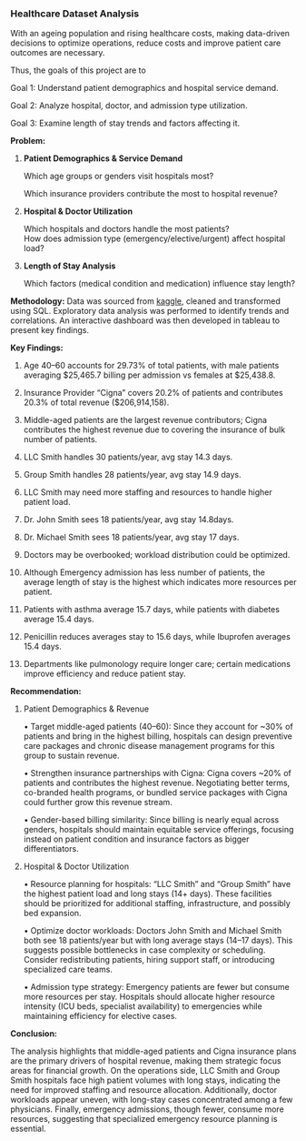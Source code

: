 ### Healthcare Dataset Analysis ###

With an ageing population and rising healthcare costs, making data-driven decisions to optimize operations, reduce costs and improve patient care outcomes are necessary. <p>Thus, the goals of this project are to<p>Goal 1: Understand patient demographics and hospital service demand.<p>
Goal 2: Analyze hospital, doctor, and admission type utilization.<p>
Goal 3: Examine length of stay trends and factors affecting it.


**Problem:** 
1.	**Patient Demographics & Service Demand**<p>Which age groups or genders visit hospitals most?<p>Which insurance providers contribute the most to hospital revenue?<p>
2. **Hospital & Doctor Utilization**<p>Which hospitals and doctors handle the most patients?<br>How does admission type (emergency/elective/urgent) affect hospital load?<p>
3. **Length of Stay Analysis**<p>Which factors (medical condition and medication) influence stay length?


**Methodology:** Data was sourced from [kaggle]([url](https://www.kaggle.com/datasets/prasad22/healthcare-dataset)), cleaned and transformed using SQL. Exploratory data analysis was performed to identify trends and correlations. An interactive dashboard was then developed in tableau to present key findings.

**Key Findings:** <p>
1) Age 40–60 accounts for 29.73% of total patients, with male patients averaging $25,465.7 billing per admission vs females at $25,438.8.<p>
2) Insurance Provider “Cigna” covers 20.2% of patients and contributes 20.3% of total revenue ($206,914,158).<p>
3) Middle-aged patients are the largest revenue contributors; Cigna contributes the highest revenue due to covering the insurance of bulk number of patients.<p>
4) LLC Smith handles 30 patients/year, avg stay 14.3 days.<p>
5) Group Smith handles 28 patients/year, avg stay 14.9 days.<p>
6) LLC Smith may need more staffing and resources to handle higher patient load.<p>
7) Dr. John Smith sees 18 patients/year, avg stay 14.8days.<p>
8) Dr. Michael Smith sees 18 patients/year, avg stay 17 days.<p>
9) Doctors may be overbooked; workload distribution could be optimized.<p>
10) Although Emergency admission has less number of patients, the average length of stay is the highest which indicates more resources per patient.<p>
11) Patients with asthma average 15.7 days, while patients with diabetes average 15.4 days.<p>
12) Penicillin reduces averages stay to 15.6 days, while Ibuprofen averages 15.4 days.<p>
13) Departments like pulmonology require longer care; certain medications improve efficiency and reduce patient stay.


**Recommendation:** 
1) Patient Demographics & Revenue<p>
	•	Target middle-aged patients (40–60): Since they account for ~30% of patients and bring in the highest billing, hospitals can design preventive care packages and chronic disease management programs for this group to sustain revenue.<p>
	•	Strengthen insurance partnerships with Cigna: Cigna covers ~20% of patients and contributes the highest revenue. Negotiating better terms, co-branded health programs, or bundled service packages with Cigna could further grow this revenue stream.<p>
	•	Gender-based billing similarity: Since billing is nearly equal across genders, hospitals should maintain equitable service offerings, focusing instead on patient condition and insurance factors as bigger differentiators.<p>

2) Hospital & Doctor Utilization<p>
	•	Resource planning for hospitals: “LLC Smith” and “Group Smith” have the highest patient load and long stays (14+ days). These facilities should be prioritized for additional staffing, infrastructure, and possibly bed expansion.<p>
	•	Optimize doctor workloads: Doctors John Smith and Michael Smith both see 18 patients/year but with long average stays (14–17 days). This suggests possible bottlenecks in case complexity or scheduling. Consider redistributing patients, hiring support staff, or introducing specialized care teams.<p>
	•	Admission type strategy: Emergency patients are fewer but consume more resources per stay. Hospitals should allocate higher resource intensity (ICU beds, specialist availability) to emergencies while maintaining efficiency for elective cases.<p>

**Conclusion:** <p>The analysis highlights that middle-aged patients and Cigna insurance plans are the primary drivers of hospital revenue, making them strategic focus areas for financial growth. On the operations side, LLC Smith and Group Smith hospitals face high patient volumes with long stays, indicating the need for improved staffing and resource allocation. Additionally, doctor workloads appear uneven, with long-stay cases concentrated among a few physicians. Finally, emergency admissions, though fewer, consume more resources, suggesting that specialized emergency resource planning is essential.


